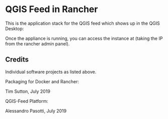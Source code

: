 # QGIS Feed in Rancher

This is the application stack for the QGIS feed which shows up in the QGIS
Desktop:

Once the appliance is running, you can access the instance at
<ip> (taking the IP from the rancher admin panel).

## Credits

Individual software projects as listed above.

Packaging for Docker and Rancher:

Tim Sutton, July 2019

QGIS-Feed Platform:

Alessandro Pasotti, July 2019

